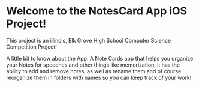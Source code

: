 # Welcome to the NotesCard App iOS Project!

This project is an illinois, Elk Grove High School Computer Science Competition Project!

A little bit to know about the App:
A Note Cards app that helps you organize your Notes for speeches and other things like memorization, it has the ability to add and remove notes, as well as rename them and of course reorganize them in folders with names so you can keep track of your work!
